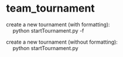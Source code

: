# team_tournament
 
create a new tournament (with formatting):<br>&emsp;
python startTournament.py -f

create a new tournament (without formatting):<br>&emsp;
python startTournament.py


